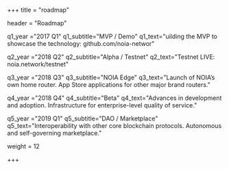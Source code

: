 +++
title = "roadmap"

header = "Roadmap"

q1_year ="2017 Q1"
q1_subtitle="MVP / Demo"
q1_text="uilding the MVP to showcase the technology: github.com/noia-networ"

q2_year ="2018 Q2"
q2_subtitle="Alpha / Testnet"
q2_text="Testnet LIVE: noia.network/testnet"

q3_year ="2018 Q3"
q3_subtitle="NOIA Edge"
q3_text="Launch of NOIA’s own home router. App Store applications for other major brand routers."

q4_year ="2018 Q4"
q4_subtitle="Beta"
q4_text="Advances in development and adoption. Infrastructure for enterprise-level quality of service."

q5_year ="2019 Q1"
q5_subtitle="DAO / Marketplace"
q5_text="Interoperability with other core blockchain protocols. Autonomous and self-governing marketplace."

weight = 12

+++
